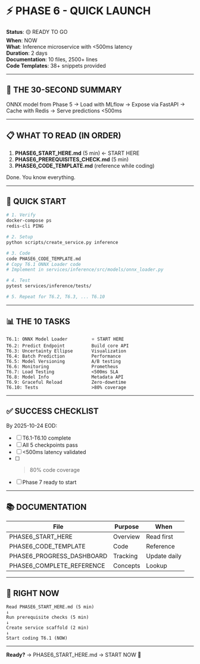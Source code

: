 # ⚡ PHASE 6 - QUICK LAUNCH

**Status**: 🟡 READY TO GO  
**When**: NOW  
**What**: Inference microservice with <500ms latency  
**Duration**: 2 days  
**Documentation**: 10 files, 2500+ lines  
**Code Templates**: 38+ snippets provided  

---

## 🎯 THE 30-SECOND SUMMARY

ONNX model from Phase 5 → Load with MLflow → Expose via FastAPI → Cache with Redis → Serve predictions <500ms

---

## 📋 WHAT TO READ (IN ORDER)

1. **PHASE6_START_HERE.md** (5 min) ← START HERE
2. **PHASE6_PREREQUISITES_CHECK.md** (5 min)
3. **PHASE6_CODE_TEMPLATE.md** (reference while coding)

Done. You know everything.

---

## 🚀 QUICK START

```bash
# 1. Verify
docker-compose ps
redis-cli PING

# 2. Setup
python scripts/create_service.py inference

# 3. Code
code PHASE6_CODE_TEMPLATE.md
# Copy T6.1 ONNX Loader code
# Implement in services/inference/src/models/onnx_loader.py

# 4. Test
pytest services/inference/tests/

# 5. Repeat for T6.2, T6.3, ... T6.10
```

---

## 📊 THE 10 TASKS

```
T6.1: ONNX Model Loader         ⭐ START HERE
T6.2: Predict Endpoint          Build core API
T6.3: Uncertainty Ellipse       Visualization
T6.4: Batch Prediction          Performance
T6.5: Model Versioning          A/B testing
T6.6: Monitoring                Prometheus
T6.7: Load Testing              <500ms SLA
T6.8: Model Info                Metadata API
T6.9: Graceful Reload           Zero-downtime
T6.10: Tests                    >80% coverage
```

---

## ✅ SUCCESS CHECKLIST

By 2025-10-24 EOD:
- [ ] T6.1-T6.10 complete
- [ ] All 5 checkpoints pass
- [ ] <500ms latency validated
- [ ] >80% code coverage
- [ ] Phase 7 ready to start

---

## 📚 DOCUMENTATION

| File                      | Purpose  | When         |
| ------------------------- | -------- | ------------ |
| PHASE6_START_HERE         | Overview | Read first   |
| PHASE6_CODE_TEMPLATE      | Code     | Reference    |
| PHASE6_PROGRESS_DASHBOARD | Tracking | Update daily |
| PHASE6_COMPLETE_REFERENCE | Concepts | Lookup       |

---

## 🎯 RIGHT NOW

```
Read PHASE6_START_HERE.md (5 min)
↓
Run prerequisite checks (5 min)
↓
Create service scaffold (2 min)
↓
Start coding T6.1 (NOW)
```

---

**Ready?** → PHASE6_START_HERE.md → START NOW 🚀

